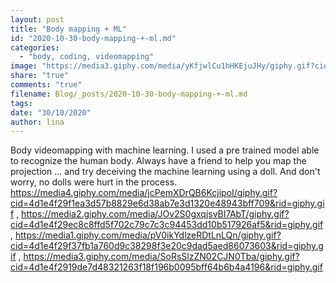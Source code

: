 ```yaml
---
layout: post
title: "Body mapping + ML"
id: "2020-10-30-body-mapping-+-ml.md"
categories:
  - "body, coding, videomapping"
image: "https://media3.giphy.com/media/yKfjwlCu1hHKEjuJHy/giphy.gif?cid=4d1e4f29c4dec07ff20384b66a01b529c3e5d09e8ac59c7a&rid=giphy.gif"
share: "true"
comments: "true"
filename: Blog/_posts/2020-10-30-body-mapping-+-ml.md
tags: 
date: "30/10/2020"
author: lina
---
```


Body videomapping with machine learning. I used a pre trained model able to recognize the human body. Always have a friend to help you map the projection ... and try deceiving  the machine learning using a doll. And don't worry, no dolls were hurt in the process.
https://media4.giphy.com/media/jcPemXDrQB6KcjipoI/giphy.gif?cid=4d1e4f29f1ea3d57b8829e6d38ab7e3d1320e48943bff709&rid=giphy.gif , https://media2.giphy.com/media/JOv2S0gxqjsvBI7AbT/giphy.gif?cid=4d1e4f29ec8c8ffd5f702c79c7c3c94453dd10b517926af5&rid=giphy.gif , https://media1.giphy.com/media/pV0ikYdlzeRDtLnLQn/giphy.gif?cid=4d1e4f29f37fb1a760d9c38298f3e20c9dad5aed86073603&rid=giphy.gif , https://media3.giphy.com/media/SoRsSlzZN02CJN0Tba/giphy.gif?cid=4d1e4f2919de7d48321263f18f196b0095bff64b6b4a4196&rid=giphy.gif